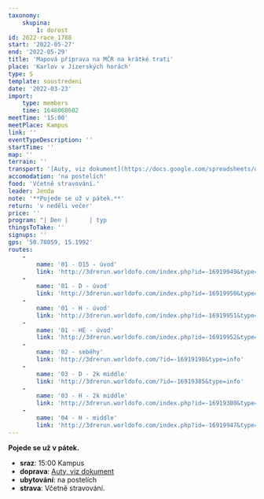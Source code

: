 ```yaml
---
taxonomy:
    skupina:
        1: dorost
id: 2022-race_1788
start: '2022-05-27'
end: '2022-05-29'
title: 'Mapová příprava na MČR na krátké trati'
place: 'Karlov v Jizerských horách'
type: S
template: soustredeni
date: '2022-03-23'
import:
    type: members
    time: 1648068602
meetTime: '15:00'
meetPlace: Kampus
link: ''
eventTypeDescription: ''
startTime: ''
map: ''
terrain: ''
transport: '[Auty, viz dokument](https://docs.google.com/spreadsheets/d/13nAnJUMskLVqCIEIaDftTleUtRbcFuc8Phf_JeQNO-E/edit?usp=sharing)'
accomodation: 'na postelích'
food: 'Včetně stravování.'
leader: Jenda
note: '**Pojede se už v pátek.**'
return: 'v neděli večer'
price: ''
program: "| Den |      | typ                                           | mapa              | rychlost        | parkování                    |\r\n|-----|------|-----------------------------------------------|-------------------|-----------------|------------------------------|\r\n| pa  | dopo |                  |           |             |    |\r\n|     | odpo | úvodní middle                       | Slovanka          | volně           | https://mapy.cz/s/pelelafape |\r\n| so  | dopo | seběhy                                     | Slovanka          | rychle | https://mapy.cz/s/lumugololo |\r\n|     | odpo | 2k middle                                   |   Buková hora | volně | https://mapy.cz/s/culedenego |\r\n| ne  | dopo | middle                       | Tanvaldský špičák     | rychle         | https://mapy.cz/s/nabusuhuco |\r\n|     | odpo | sudá-lichá                                      | Kynast        | volně           |\r\nhttps://mapy.cz/s/nejebasota |"
thingsToTake: ''
signups: ''
gps: '50.78059, 15.1992'
routes:
    -
        name: '01 - D15 - úvod'
        link: 'http://3drerun.worldofo.com/index.php?id=-16919949&type=info'
    -
        name: '01 - D - úvod'
        link: 'http://3drerun.worldofo.com/index.php?id=-16919950&type=info'
    -
        name: '01 - H - úvod'
        link: 'http://3drerun.worldofo.com/index.php?id=-16919951&type=info'
    -
        name: '01 - HE - úvod'
        link: 'http://3drerun.worldofo.com/index.php?id=-16919952&type=info'
    -
        name: '02 - seběhy'
        link: 'http://3drerun.worldofo.com/?id=-16919198&type=info'
    -
        name: '03 - D - 2k middle'
        link: 'http://3drerun.worldofo.com/?id=-16919385&type=info'
    -
        name: '03 - H - 2k middle'
        link: 'http://3drerun.worldofo.com/index.php?id=-16919380&type=info'
    -
        name: '04 - H - middle'
        link: 'http://3drerun.worldofo.com/index.php?id=-16919947&type=info'
---
```


**Pojede se už v pátek.**
* **sraz**: 15:00 Kampus
* **doprava**: [Auty, viz dokument](https://docs.google.com/spreadsheets/d/13nAnJUMskLVqCIEIaDftTleUtRbcFuc8Phf_JeQNO-E/edit?usp=sharing)
* **ubytování**: na postelích
* **strava**: Včetně stravování.
